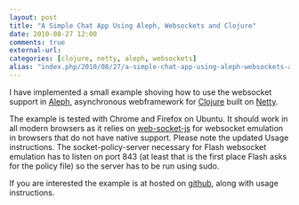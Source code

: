 ```yaml
---
layout: post
title: "A Simple Chat App Using Aleph, Websockets and Clojure"
date: 2010-08-27 12:00
comments: true
external-url:
categories: [clojure, netty, aleph, websockets]
alias: "index.php/2010/08/27/a-simple-chat-app-using-aleph-websockets-and-clojure/"
---
```

I have implemented a small example shoving how to use the websocket support in [Aleph][1], asynchronous webframework for [Clojure][2] built on [Netty][3].

The example is tested with Chrome and Firefox on Ubuntu. It should work in all modern browsers as it relies on [web-socket-js][4] for websocket emulation in browsers that do not have native support. Please note the updated Usage instructions. The socket-policy-server necessary for Flash websocket emulation has to listen on port 843 (at least that is the first place Flash asks for the policy file) so the server has to be run using sudo.

If you are interested the example is at hosted on [github][5], along with usage instructions.

   [1]: http://github.com/ztellman/aleph
   [2]: http://clojure.org/
   [3]: http://www.jboss.org/netty
   [4]: http://github.com/gimite/web-socket-js/
   [5]: http://github.com/maacl/aleph-ws-test

  
